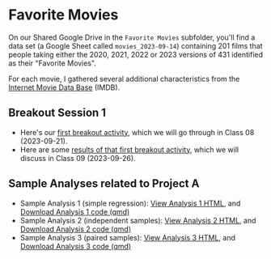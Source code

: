 # Favorite Movies

On our Shared Google Drive in the `Favorite Movies` subfolder, you'll find a data set (a Google Sheet called `movies_2023-09-14`) containing 201 films that people taking either the 2020, 2021, 2022 or 2023 versions of 431 identified as their "Favorite Movies". 

For each movie, I gathered several additional characteristics from the [Internet Movie Data Base](https://www.imdb.com/) (IMDB).

## Breakout Session 1

- Here's our [first breakout activity](breakout1.md), which we will go through in Class 08 (2023-09-21).
- Here are some [results of that first breakout activity](breakout1_results.md), which we will discuss in Class 09 (2023-09-26).

## Sample Analyses related to Project A

- Sample Analysis 1 (simple regression): [View Analysis 1 HTML](https://thomaselove.github.io/431-projectA-2023/431-movies-analysis1.html), and [Download Analysis 1 code (qmd)](https://raw.githubusercontent.com/THOMASELOVE/431-data/main/data-and-code/431-movies-analysis1.qmd)
- Sample Analysis 2 (independent samples): [View Analysis 2 HTML](https://thomaselove.github.io/431-projectA-2023/431-movies-analysis2.html), and [Download Analysis 2 code (qmd)](https://raw.githubusercontent.com/THOMASELOVE/431-data/main/data-and-code/431-movies-analysis2.qmd)
- Sample Analysis 3 (paired samples): [View Analysis 3 HTML](https://thomaselove.github.io/431-projectA-2023/431-movies-analysis3.html), and [Download Analysis 3 code (qmd)](https://raw.githubusercontent.com/THOMASELOVE/431-data/main/data-and-code/431-movies-analysis3.qmd)
